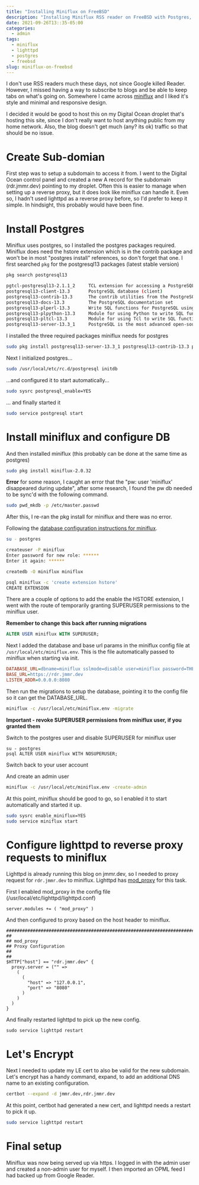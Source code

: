 ```yaml
---
title: "Installing Miniflux on FreeBSD"
description: "Installing Miniflux RSS reader on FreeBSD with Postgres, Lighttpd, and LetsEncrypt"
date: 2021-09-26T13::35-05:00
categories:
  - admin
tags:
  - miniflux
  - lighttpd
  - postgres
  - freebsd
slug: miniflux-on-freebsd
---
```


I don't use RSS readers much these days, not since Google killed Reader. However, I missed having a way to subscribe to blogs and be able to keep tabs on what's going on. Somewhere I came across [miniflux](https://miniflux.app) and I liked it's style and minimal and responsive design.

I decided it would be good to host this on my Digital Ocean droplet that's hosting this site, since I don't really want to host anything public from my home network. Also, the blog doesn't get much (any? its ok) traffic so that should be no issue.

# Create Sub-domian

First step was to setup a subdomain to access it from. I went to the Digital Ocean control panel and created a new A record for the subdomain (rdr.jmmr.dev) pointing to my droplet. Often this is easier to manage when setting up a reverse proxy, but it does look like miniflux can handle it. Even so, I hadn't used lighttpd as a reverse proxy before, so I'd prefer to keep it simple. In hindsight, this probably would have been fine.

# Install Postgres

Miniflux uses postgres, so I installed the postgres packages required. Miniflux does need the hstore extension which is in the contrib package and won't be in most "postgres install" references, so don't forget that one. I first searched `pkg` for the postgresql13 packages (latest stable version)

```sh
pkg search postgresql13

pgtcl-postgresql13-2.1.1_2     TCL extension for accessing a PostgreSQL server (PGTCL-NG)
postgresql13-client-13.3       PostgreSQL database (client)
postgresql13-contrib-13.3      The contrib utilities from the PostgreSQL distribution
postgresql13-docs-13.3         The PostgreSQL documentation set
postgresql13-plperl-13.3       Write SQL functions for PostgreSQL using Perl5
postgresql13-plpython-13.3     Module for using Python to write SQL functions
postgresql13-pltcl-13.3        Module for using Tcl to write SQL functions
postgresql13-server-13.3_1     PostgreSQL is the most advanced open-source database available anywhere
```

I installed the three required packages miniflux needs for postgres

```sh
sudo pkg install postgresql13-server-13.3_1 postgresql13-contrib-13.3 postgresql13.3
```

Next I initialized postgres...

```sh
sudo /usr/local/etc/rc.d/postgresql initdb
```

...and configured it to start automatically...

```sh
sudo sysrc postgresql_enable=YES
```

... and finally started it

```sh
sudo service postgresql start
```

# Install miniflux and configure DB

And then installed miniflux (this probably can be done at the same time as postgres)

```sh
sudo pkg install miniflux-2.0.32
```

**Error** for some reason, I caught an error that the "pw: user 'miniflux' disappeared during update", after some research, I found the pw db needed to be sync'd with the following command.

```sh
sudo pwd_mkdb -p /etc/master.passwd
```

After this, I re-ran the pkg install for miniflux and there was no error.

Following the [database configuration instructions for miniflux](https://miniflux.app/docs/installation.html#database).

```sh
su - postgres

createuser -P miniflux
Enter password for new role: ******
Enter it again: ******

createdb -O miniflux miniflux

psql miniflux -c 'create extension hstore'
CREATE EXTENSION
```

There are a couple of options to add the enable the HSTORE extension, I went with the route of temporarily granting SUPERUSER permissions to the miniflux user.

**Remember to change this back after running migrations**

```sql
ALTER USER miniflux WITH SUPERUSER;
```

Next I added the database and base url params in the miniflux config file at `/usr/local/etc/miniflux.env`. This is the file automatically passed to miniflux when starting via init.

```ini
DATABASE_URL=dbname=miniflux sslmode=disable user=miniflux password=THE_PASSWORD
BASE_URL=https://rdr.jmmr.dev
LISTEN_ADDR=0.0.0.0:8080
```

Then run the migrations to setup the database, pointing it to the config file so it can get the DATABASE_URL.

```sh
miniflux -c /usr/local/etc/miniflux.env -migrate
```

**Important - revoke SUPERUSER permissions from miniflux user, if you granted them**

Switch to the postgres user and disable SUPERUSER for miniflux user

```
su - postgres
psql ALTER USER miniflux WITH NOSUPERUSER;
```

Switch back to your user account

And create an admin user

```sh
miniflux -c /usr/local/etc/miniflux.env -create-admin
```

At this point, miniflux should be good to go, so I enabled it to start automatically and started it up.

```sh
sudo sysrc enable_miniflux=YES
sudo service miniflux start
```

# Configure lighttpd to reverse proxy requests to miniflux

Lighttpd is already running this blog on jmmr.dev, so I needed to proxy request for `rdr.jmmr.dev` to miniflux. Lighttpd has [mod_proxy](https://redmine.lighttpd.net/projects/1/wiki/Docs_ModProxy) for this task.

First I enabled mod_proxy in the config file (/usr/local/etc/lighttpd/lighttpd.conf)

```
server.modules += ( "mod_proxy" )
```

And then configured to proxy based on the host header to miniflux.

```
#######################################################################
##
## mod_proxy
## Proxy Configuration
##
##
$HTTP["host"] == "rdr.jmmr.dev" {
  proxy.server = ("" =>
    (
      (
        "host" => "127.0.0.1",
        "port" => "8080"
      )
    )
  )
}
```

And finally restarted lighttpd to pick up the new config.

```
sudo service lighttpd restart
```

# Let's Encrypt

Next I needed to update my LE cert to also be valid for the new subdomain. Let's encrypt has a handy command, expand, to add an additional DNS name to an existing configuration.

```sh
certbot --expand -d jmmr.dev,rdr.jmmr.dev
```

At this point, certbot had generated a new cert, and lighttpd needs a restart to pick it up.

```sh
sudo service lighttpd restart
```

# Final setup

Miniflux was now being served up via https. I logged in with the admin user and created a non-admin user for myself. I then imported an OPML feed I had backed up from Google Reader.

